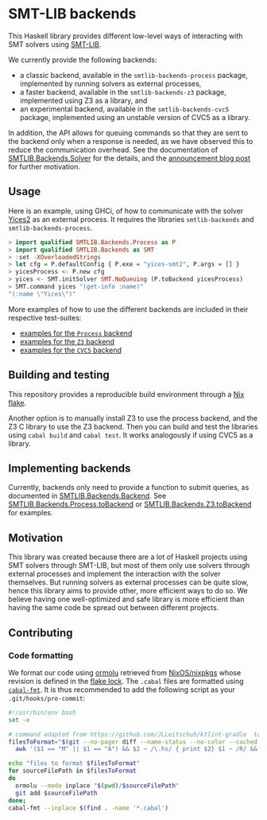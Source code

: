 # SMT-LIB backends

This Haskell library provides different low-level ways of interacting with SMT
solvers using [SMT-LIB](https://smtlib.cs.uiowa.edu/).

We currently provide the following backends:
* a classic backend, available in the `smtlib-backends-process` package, implemented by
  running solvers as external processes,
* a faster backend, available in the `smtlib-backends-z3` package, implemented using Z3
  as a library, and
* an experimental backend, available in the `smtlib-backends-cvc5` package, implemented
  using an unstable version of CVC5 as a library.

In addition, the API allows for queuing commands so that they are sent to the backend
only when a response is needed, as we have observed this to reduce the communication
overhead. See the documentation of
[SMTLIB.Backends.Solver](src/SMTLIB/Backends.hs) for the details, and the
[announcement blog post][announcement] for further motivation.

[announcement]: https://www.tweag.io/blog/2023-02-14-smtlib-backends/

## Usage

Here is an example, using GHCi, of how to communicate with the solver
[Yices2](https://yices.csl.sri.com/) as an external process.
It requires the libraries `smtlib-backends` and `smtlib-backends-process`.
```haskell
> import qualified SMTLIB.Backends.Process as P
> import qualified SMTLIB.Backends as SMT
> :set -XOverloadedStrings
> let cfg = P.defaultConfig { P.exe = "yices-smt2", P.args = [] }
> yicesProcess <- P.new cfg
> yices <- SMT.initSolver SMT.NoQueuing (P.toBackend yicesProcess)
> SMT.command yices "(get-info :name)"
"(:name \"Yices\")"
```

More examples of how to use the different backends are included in their
respective test-suites:
- [examples for the `Process`
  backend](smtlib-backends-process/tests/Examples.hs)
- [examples for the `Z3` backend](smtlib-backends-z3/tests/Examples.hs)
- [examples for the `CVC5` backend](smtlib-backends-cvc5/tests/Examples.hs)

## Building and testing

This repository provides a reproducible build environment through a [Nix
flake](https://www.tweag.io/blog/2020-05-25-flakes/).

Another option is to manually install Z3 to use the process backend, and the Z3
C library to use the Z3 backend. Then you can build and test the libraries using
`cabal build` and `cabal test`. It works analogously if using CVC5 as a library.

## Implementing backends

Currently, backends only need to provide a function to submit queries, as
documented in [SMTLIB.Backends.Backend](src/SMTLIB/Backends.hs). See
[SMTLIB.Backends.Process.toBackend](smtlib-backends-process/src/SMTLIB/Backends/Process.hs)
or [SMTLIB.Backends.Z3.toBackend](smtlib-backends-z3/src/SMTLIB/Backends/Z3.hs)
for examples.

## Motivation

This library was created because there are a lot of Haskell projects using SMT
solvers through SMT-LIB, but most of them only use solvers through external
processes and implement the interaction with the solver themselves. But running
solvers as external processes can be quite slow, hence this library aims to
provide other, more efficient ways to do so. We believe having one
well-optimized and safe library is more efficient than having the same code be
spread out between different projects.

## Contributing

### Code formatting

We format our code using [ormolu](https://github.com/tweag/ormolu)
retrieved from [NixOS/nixpkgs](https://github.com/NixOS/nixpkgs)
whose revision is defined in the [flake lock](./flake.lock).
The `.cabal` files are formatted using
[`cabal-fmt`](https://github.com/phadej/cabal-fmt). It is thus recommended to
add the following script as your `.git/hooks/pre-commit`:
```bash
#!/usr/bin/env bash
set -e

# command adapted from https://github.com/JLLeitschuh/ktlint-gradle  task addKtlintFormatGitPreCommitHook
filesToFormat="$(git --no-pager diff --name-status --no-color --cached | \
  awk '($1 == "M" || $1 == "A") && $2 ~ /\.hs/ { print $2} $1 ~ /R/ && $3 ~ /\.hs/ { print $3 } ')"

echo "files to format $filesToFormat"
for sourceFilePath in $filesToFormat
do
  ormolu --mode inplace "$(pwd)/$sourceFilePath"
  git add $sourceFilePath
done;
cabal-fmt --inplace $(find . -name '*.cabal')
```
